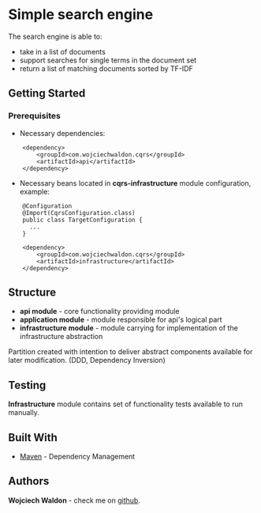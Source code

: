 # Simple search engine

The search engine is able to:
* take in a list of documents
* support searches for single terms in the document set
* return a list of matching documents sorted by TF-IDF 

## Getting Started
### Prerequisites

* Necessary dependencies:
```
    <dependency>
        <groupId>com.wojciechwaldon.cqrs</groupId>
        <artifactId>api</artifactId>
    </dependency>
```

* Necessary beans located in **cqrs-infrastructure** module configuration, example:

```
    @Configuration
    @Import(CqrsConfiguration.class)
    public class TargetConfiguration {
      ...
    }
```

```
    <dependency>
        <groupId>com.wojciechwaldon.cqrs</groupId>
        <artifactId>infrastructure</artifactId>
    </dependency>
```

## Structure

* **api module** - core functionality providing module
* **application module** - module responsible for api's logical part
* **infrastructure module** - module carrying for implementation of the infrastructure abstraction

Partition created with intention to deliver abstract components available for later modification. (DDD, Dependency Inversion)

## Testing

**Infrastructure** module contains set of functionality tests available to run manually.

## Built With

* [Maven](https://maven.apache.org/) - Dependency Management

## Authors

**Wojciech Waldon** - check me on [github](https://github.com/wojciechwaldon/).
